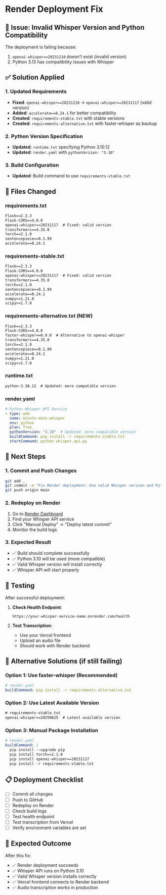 # Render Deployment Fix

## 🚨 Issue: Invalid Whisper Version and Python Compatibility

The deployment is failing because:
1. `openai-whisper==20231210` doesn't exist (invalid version)
2. Python 3.13 has compatibility issues with Whisper

## ✅ Solution Applied

### 1. Updated Requirements
- **Fixed**: `openai-whisper==20231210` → `openai-whisper==20231117` (valid version)
- **Added**: `accelerate==0.24.1` for better compatibility
- **Created**: `requirements-stable.txt` with stable versions
- **Created**: `requirements-alternative.txt` with faster-whisper as backup

### 2. Python Version Specification
- **Updated**: `runtime.txt` specifying Python 3.10.12
- **Updated**: `render.yaml` with `pythonVersion: "3.10"`

### 3. Build Configuration
- **Updated**: Build command to use `requirements-stable.txt`

## 🔧 Files Changed

### requirements.txt
```txt
Flask==2.3.3
Flask-CORS==4.0.0
openai-whisper==20231117  # Fixed: valid version
transformers==4.35.0
torch==2.1.0
sentencepiece==0.1.99
accelerate==0.24.1
```

### requirements-stable.txt
```txt
Flask==2.3.3
Flask-CORS==4.0.0
openai-whisper==20231117  # Fixed: valid version
transformers==4.35.0
torch==2.1.0
sentencepiece==0.1.99
accelerate==0.24.1
numpy>=1.21.0
scipy>=1.7.0
```

### requirements-alternative.txt (NEW)
```txt
Flask==2.3.3
Flask-CORS==4.0.0
faster-whisper==0.9.0  # Alternative to openai-whisper
transformers==4.35.0
torch==2.1.0
sentencepiece==0.1.99
accelerate==0.24.1
numpy>=1.21.0
scipy>=1.7.0
```

### runtime.txt
```txt
python-3.10.12  # Updated: more compatible version
```

### render.yaml
```yaml
# Python Whisper API Service
- type: web
  name: minute-mate-whisper
  env: python
  plan: free
  pythonVersion: "3.10"  # Updated: more compatible version
  buildCommand: pip install -r requirements-stable.txt
  startCommand: python whisper_api.py
```

## 🚀 Next Steps

### 1. Commit and Push Changes
```bash
git add .
git commit -m "Fix Render deployment: Use valid Whisper version and Python 3.10"
git push origin main
```

### 2. Redeploy on Render
1. Go to [Render Dashboard](https://dashboard.render.com/)
2. Find your Whisper API service
3. Click "Manual Deploy" → "Deploy latest commit"
4. Monitor the build logs

### 3. Expected Result
- ✅ Build should complete successfully
- ✅ Python 3.10 will be used (more compatible)
- ✅ Valid Whisper version will install correctly
- ✅ Whisper API will start properly

## 🧪 Testing

After successful deployment:

1. **Check Health Endpoint**:
   ```
   https://your-whisper-service-name.onrender.com/health
   ```

2. **Test Transcription**:
   - Use your Vercel frontend
   - Upload an audio file
   - Should work with Render backend

## 🐛 Alternative Solutions (if still failing)

### Option 1: Use faster-whisper (Recommended)
```yaml
# render.yaml
buildCommand: pip install -r requirements-alternative.txt
```

### Option 2: Use Latest Available Version
```txt
# requirements-stable.txt
openai-whisper==20250625  # Latest available version
```

### Option 3: Manual Package Installation
```yaml
# render.yaml
buildCommand: |
  pip install --upgrade pip
  pip install torch==2.1.0
  pip install openai-whisper==20231117
  pip install -r requirements-stable.txt
```

## 📋 Deployment Checklist

- [ ] Commit all changes
- [ ] Push to GitHub
- [ ] Redeploy on Render
- [ ] Check build logs
- [ ] Test health endpoint
- [ ] Test transcription from Vercel
- [ ] Verify environment variables are set

## 🎯 Expected Outcome

After this fix:
- ✅ Render deployment succeeds
- ✅ Whisper API runs on Python 3.10
- ✅ Valid Whisper version installs correctly
- ✅ Vercel frontend connects to Render backend
- ✅ Audio transcription works in production 